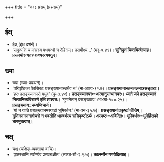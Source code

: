 +++
title = "००८ प्रसम् (प्र+सम्)"

+++

## ईक्ष्
- ईक्ष् (ईक्ष दर्शने)।
- 'समुत्पत्तिं च मांसस्य वधबन्धौ च देहिनाम्। प्रसमीक्ष्य...' (मनु॰५.४९)। **सुनिपुणं चिन्तयित्वेत्याह। प्रसमयोरन्यतरः शक्यस्त्यक्तुम्।** 

## ख्या
- ख्या (ख्या-प्रकथने)।
- 'परिपृष्टिका वैघसिकाः प्रसङ्ख्यानास्तथैव च' (भा॰आश्व॰९२.७)। **प्रसङ्ख्यानास्तत्कालमात्रसङ्ग्रहाः।** 
- 'हरः प्रसङ्ख्यानपरो बभूव' (कु॰३.४०)। **प्रसङ्ख्यानपरः=आत्मानुसन्धानपरः। ध्याने जपे प्रसङ्ख्यानं नित्यानित्यविचारणे इति शाश्वतः।** 'गुणानेतान् प्रसङ्ख्याय' (भा॰शां॰१००.२५)। **प्रसङ्ख्याय=सम्यग्विचार्य।** 
- 'यो न याति प्रसङ्ख्यानमस्पष्टो भूमिवर्धनः' (भा॰वन॰३५.७)। **प्रसङ्ख्यानं प्रकृष्टां कीर्तिम्। गुणिगणगणनागोचरो न भवतीति धात्वर्थस्य सन्निकृष्टोऽर्थः। अस्पष्टः=अविदितः। भूमिवर्धनः=भूमेर्हिंसको भारभूतत्वात्।** 

## चक्ष्
- चक्ष् (चक्षिङ्-व्यक्तायां वाचि)।
- 'पृष्ठस्थानि सर्वाण्येव प्रसञ्चक्षीत' (लाट्य॰श्रौ॰२.९.७)। **कार्त्स्न्येन गणयेदित्याह।** 

